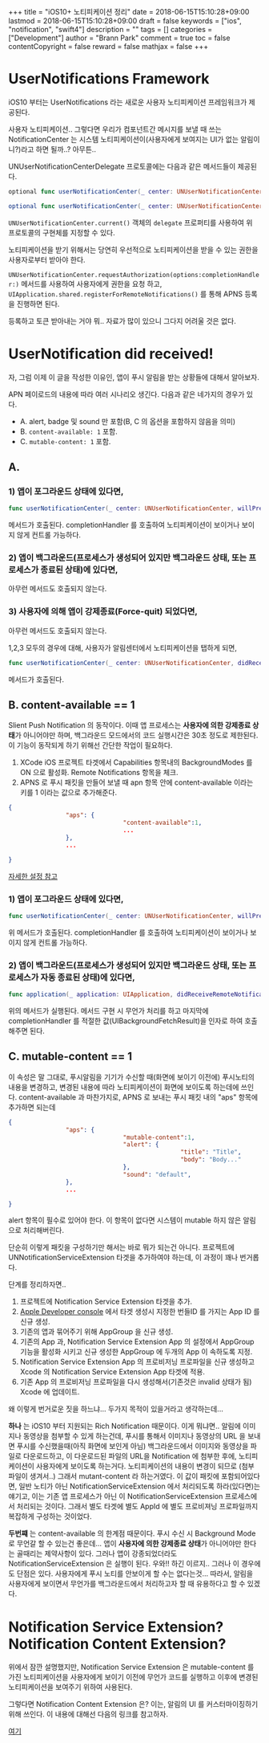 +++
title = "iOS10+ 노티피케이션 정리"
date = 2018-06-15T15:10:28+09:00
lastmod = 2018-06-15T15:10:28+09:00
draft = false
keywords = ["ios", "notification", "swift4"]
description = ""
tags = []
categories = ["Development"]
author = "Brann Park"
comment = true
toc = false
contentCopyright = false
reward = false
mathjax = false
+++


# UserNotifications Framework

iOS10 부터는 UserNotifications 라는 새로운 사용자 노티피케이션 프레임워크가 제공된다.

사용자 노티피케이션.. 그렇다면 우리가 컴포넌트간 메시지를 보낼 때 쓰는 NotificationCenter 는 시스템 노티피케이션이(사용자에게 보여지는 UI가 없는 알림이니?)라고 하면 될까..? 아무튼.. 

UNUserNotificationCenterDelegate 프로토콜에는 다음과 같은 메서드들이 제공된다.

```swift
optional func userNotificationCenter(_ center: UNUserNotificationCenter, willPresent notification: UNNotification, withCompletionHandler completionHandler: @escaping (UNNotificationPresentationOptions) -> Void)

optional func userNotificationCenter(_ center: UNUserNotificationCenter, didReceive response: UNNotificationResponse, withCompletionHandler completionHandler: @escaping () -> Void)
```

`UNUserNotificationCenter.current()` 객체의 `delegate` 프로퍼티를 사용하여 위 프로토콜의 구현체를 지정할 수 있다.

노티피케이션을 받기 위해서는 당연히 우선적으로 노티피케이션을 받을 수 있는 권한을 사용자로부터 받아야 한다.

`UNUserNotificationCenter.requestAuthorization(options:completionHandler:)` 메서드를 사용하여 사용자에게 권한을 요청 하고, `UIApplication.shared.registerForRemoteNotifications()` 를 통해 APNS 등록을 진행하면 된다.

등록하고 토큰 받아내는 거야 뭐.. 자료가 많이 있으니 그다지 어려울 것은 없다.

# UserNotification did received!

자, 그럼 이제 이 글을 작성한 이유인, 앱이 푸시 알림을 받는 상황들에 대해서 알아보자. 

APN 페이로드의 내용에 따라 여러 시나리오 생긴다. 다음과 같은 네가지의 경우가 있다.

* A. alert, badge 및 sound 만 포함(B, C 의 옵션을 포함하지 않음을 의미)
* B. `content-available: 1` 포함.
* C. `mutable-content: 1` 포함.

## A.

### 1) 앱이 포그라운드 상태에 있다면,

```swift
func userNotificationCenter(_ center: UNUserNotificationCenter, willPresent notification: UNNotification, withCompletionHandler completionHandler: @escaping (UNNotificationPresentationOptions) -> Void)
```
메서드가 호출된다. completionHandler 를 호출하여 노티피케이션이 보이거나 보이지 않게 컨트롤 가능하다.

### 2) 앱이 백그라운드(프로세스가 생성되어 있지만 백그라운드 상태, 또는 프로세스가 종료된 상태)에 있다면,

아무런 메서드도 호출되지 않는다. 

### 3) 사용자에 의해 앱이 강제종료(Force-quit) 되었다면,

아무런 메서드도 호출되지 않는다.

1,2,3 모두의 경우에 대해, 사용자가 알림센터에서 노티피케이션을 탭하게 되면, 

```swift
func userNotificationCenter(_ center: UNUserNotificationCenter, didReceive response: UNNotificationResponse, withCompletionHandler completionHandler: @escaping () -> Void)
```

메서드가 호출된다. 

## B. content-available == 1 

Slient Push Notification 의 동작이다. 이때 앱 프로세스는 **사용자에 의한 강제종료 상태**가 아니어야만 하며, 백그라운드 모드에서의 코드 실행시간은 30초 정도로 제한된다. 이 기능이 동작되게 하기 위해선 간단한 작업이 필요하다.

1. XCode iOS 프로젝트 타겟에서 Capabilities 항목내의 BackgroundModes 를 ON 으로 활성화. Remote Notifications 항목을 체크.
2. APNS 로 푸시 패킷을 만들어 보낼 때 apn 항목 안에 content-available 이라는 키를 1 이라는 값으로 추가해준다.

```json
{
                "aps": {
                                "content-available":1,
                                ...
                },
                ...

}
```

[자세한 설정 참고](https://medium.com/@m.imadali10/ios-silent-push-notifications-84009d57794c)


### 1) 앱이 포그라운드 상태에 있다면,

```swift
func userNotificationCenter(_ center: UNUserNotificationCenter, willPresent notification: UNNotification, withCompletionHandler completionHandler: @escaping (UNNotificationPresentationOptions) -> Void)
```
 
위 메서드가 호출된다. completionHandler 를 호출하여 노티피케이션이 보이거나 보이지 않게 컨트롤 가능하다.

### 2) 앱이 백그라운드(프로세스가 생성되어 있지만 백그라운드 상태, 또는 프로세스가 자동 종료된 상태)에 있다면,

```swift
func application(_ application: UIApplication, didReceiveRemoteNotification userInfo: [AnyHashable : Any], fetchCompletionHandler completionHandler: @escaping (UIBackgroundFetchResult) -> Void)
```

위의 메서드가 실행된다. 메서드 구현 시 무언가 처리를 하고 마지막에 completionHandler 를 적절한 값(UIBackgroundFetchResult)을 인자로 하여 호출해주면 된다.



## C. mutable-content == 1

이 속성은 말 그대로, 푸시알림을 기기가 수신할 때(화면에 보이기 이전에) 푸시노티의 내용을 변경하고, 변경된 내용에 따라 노티피케이션이 화면에 보이도록 하는데에 쓰인다. content-available 과 마찬가지로, APNS 로 보내는 푸시 패킷 내의 "aps" 항목에 추가하면 되는데

```json
{
                "aps": {
                                "mutable-content":1,
                                "alert": {
                                                "title": "Title",
                                                "body": "Body..."
                                },
                                "sound": "default",
                },
                ...

}
```
alert 항목이 필수로 있어야 한다. 이 항목이 없다면 시스템이 mutable 하지 않은 알림으로 처리해버린다. 

단순히 이렇게 패킷을 구성하기만 해서는 바로 뭐가 되는건 아니다. 프로젝트에 UNNotificationServiceExtension 타겟을 추가하여야 하는데, 이 과정이 꽤나 번거롭다. 

단계를 정리하자면..

1. 프로젝트에 Notification Service Extension 타겟을 추가.
2. [Apple Developer console](https://developer.apple.com/account/ios/identifier/bundle) 에서 타겟 생성시 지정한 번들ID 를 가지는 App ID 를 신규 생성.
3. 기존의 앱과 묶어주기 위해 AppGroup 을 신규 생성.
4. 기존의 App 과, Notification Service Extension App 의 설정에서 AppGroup 기능을 활성화 시키고 신규 생성한 AppGroup 에 두개의 App 이 속하도록 지정.
5. Notification Service Extension App 의 프로비저닝 프로파일을 신규 생성하고 Xcode 의 Notification Service Extension App 타겟에 적용.
6. 기존 App 의 프로비저닝 프로파일을 다시 생성해서(기존것은 invalid 상태가 됨) Xcode 에 업데이트.


왜 이렇게 번거로운 짓을 하느냐...
두가지 목적이 있을거라고 생각하는데... 

**하나** 는 iOS10 부터 지원되는 Rich Notification 때문이다. 
이게 뭐냐면.. 알림에 이미지나 동영상을 첨부할 수 있게 하는건데, 푸시를 통해서 이미지나 동영상의 URL 을 보내면
푸시를 수신했을때(아직 화면에 보인게 아님) 백그라운드에서 이미지와 동영상을 파일로 다운로드하고, 이 다운로드된 파일의 URL을 Notification 에 첨부한 후에, 노티피케이션이 사용자에게 보이도록 하는거다. 노티피케이션의 내용이 변경이 되므로 (첨부파일이 생겨서..) 그래서 mutant-content 라 하는거였다. 이 값이 패킷에 포함되어있다면, 일반 노티가 아닌 NotificationServiceExtension 에서 처리되도록 하라(있다면)는 얘기고, 이는 기존 앱 프로세스가 아닌 이 NotificationServiceExtension 프로세스에서 처리되는 것이다. 그래서 별도 타겟에 별도 AppId 에 별도 프로비져닝 프로파일까지  복잡하게 구성하는 것이었다.

**두번쨰** 는 content-available 의 한계점 때문이다. 
푸시 수신 시 Background Mode 로 무언갈 할 수 있는건 좋은데... 앱이 **사용자에 의한 강제종료 상태**가 아니어야만 한다는 골때리는 제약사항이 있다. 그러나 앱이 강종되었더라도 NotificationServiceExtension 은 실행이 된다. 우와!! 하긴 이르지.. 그러나 이 경우에도 단점은 있다. 사용자에게 푸시 노티를 안보이게 할 수는 없다는것... 따라서, 알림을 사용자에게 보이면서 무언가를 백그라운드에서 처리하고자 할 때 유용하다고 할 수 있겠다.


# Notification Service Extension? Notification Content Extension?

위에서 잠깐 설명했지만, Notification Service Extension 은 mutable-content 를 가진 노티피케이션을 사용자에게 보이기 이전에 무언가 코드를 실행하고 이후에 변경된 노티피케이션을 보여주기 위하여 사용된다.

그렇다면 Notification Content Extension 은? 이는, 알림의 UI 를 커스터마이징하기 위해 쓰인다. 
이 내용에 대해선 다음의 링크를 참고하자.

[여기](http://rhammer.tistory.com/tag/%ED%91%B8%EC%89%AC)
